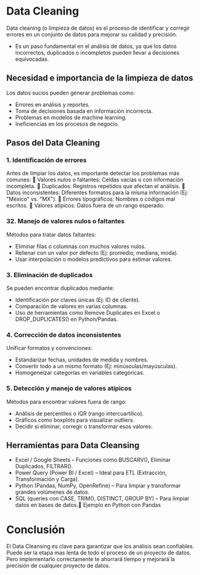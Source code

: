 # Data Cleaning
Data cleaning (o limpieza de datos) es el proceso de identificar y corregir errores en un conjunto de datos para mejorar su calidad y precisión. 
+ Es un paso fundamental en el análisis de datos, ya que los datos incorrectos, duplicados o incompletos pueden llevar a decisiones equivocadas.



## Necesidad e importancia de la limpieza de datos
Los datos sucios pueden generar problemas como:
- Errores en análisis y reportes.
- Toma de decisiones basada en información incorrecta.
- Problemas en modelos de machine learning.
- Ineficiencias en los procesos de negocio.



## Pasos del Data Cleaning

### 1️. Identificación de errores
Antes de limpiar los datos, es importante detectar los problemas más comunes:
🔹 Valores nulos o faltantes: Celdas vacías o con información incompleta.
🔹 Duplicados: Registros repetidos que afectan el análisis.
🔹 Datos inconsistentes: Diferentes formatos para la misma información (Ej: "México" vs. "MX").
🔹 Errores tipográficos: Nombres o códigos mal escritos.
🔹 Valores atípicos: Datos fuera de un rango esperado.



### 32️. Manejo de valores nulos o faltantes
Métodos para tratar datos faltantes:
- Eliminar filas o columnas con muchos valores nulos.
- Rellenar con un valor por defecto (Ej: promedio, mediana, moda).
- Usar interpolación o modelos predictivos para estimar valores.



### 3️. Eliminación de duplicados
Se pueden encontrar duplicados mediante:
- Identificación por claves únicas (Ej: ID de cliente).
- Comparación de valores en varias columnas.
- Uso de herramientas como Remove Duplicates en Excel o DROP_DUPLICATES() en Python/Pandas.



### 4️. Corrección de datos inconsistentes
Unificar formatos y convenciones:
- Estandarizar fechas, unidades de medida y nombres.
- Convertir todo a un mismo formato (Ej: minúsculas/mayúsculas).
- Homogeneizar categorías en variables categóricas.



### 5️. Detección y manejo de valores atípicos
Métodos para encontrar valores fuera de rango:
- Análisis de percentiles o IQR (rango intercuartílico).
- Gráficos como boxplots para visualizar outliers.
- Decidir si eliminar, corregir o transformar esos valores.



## Herramientas para Data Cleansing
- Excel / Google Sheets – Funciones como BUSCARV(), Eliminar Duplicados, FILTRAR().
- Power Query (Power BI / Excel) – Ideal para ETL (Extracción, Transformación y Carga).
- Python (Pandas, NumPy, OpenRefine) – Para limpiar y transformar grandes volúmenes de datos.
- SQL (queries con CASE, TRIM(), DISTINCT, GROUP BY) – Para limpiar datos en bases de datos.🚀 Ejemplo en Python con Pandas

# Conclusión
El Data Cleansing es clave para garantizar que los análisis sean confiables. Puede ser la etapa mas lenta de todo el proceso de un proyecto de datos. Pero implementarlo correctamente te ahorrará tiempo y mejorará la precisión de cualquier proyecto de datos.

